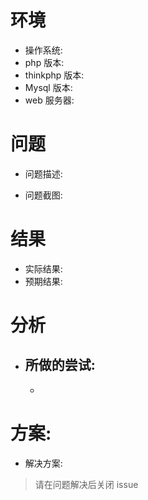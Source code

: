 # 环境
- 操作系统:
- php 版本:
- thinkphp 版本:
- Mysql 版本:
- web 服务器:

# 问题
- 问题描述:

- 问题截图:

# 结果
- 实际结果:
- 预期结果:

# 分析
- 所做的尝试:
    -
    -

# 方案:
- 解决方案:

> 请在问题解决后关闭 issue